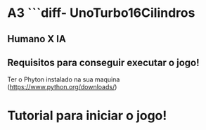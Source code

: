 # A3 ```diff- UnoTurbo16Cilindros

## Humano X IA 

## Requisitos para conseguir executar o jogo!

Ter o Phyton instalado na sua maquina (https://www.python.org/downloads/)

# Tutorial para iniciar o jogo!




